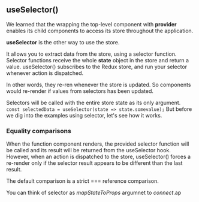 ## useSelector()
We learned that the wrapping the top-level component with **provider** enables its child components to access its store throughout the application.

**useSelector** is the other way to use the store.

It allows you to extract data from the store, using a selector function.
Selector functions receive the whole **state** object in the store and return a value.
useSelector() subscribes to the Redux store, and run your selector whenever action is dispatched.

In other words, they re-ren whenever the store is updated. So components would re-render if values from selectors has been updated.

Selectors will be called with the entire store state as its only argument.
`const selectedData = useSelector(state => state.somevalue);`
But before we dig into the examples using selector, let's see how it works.

### Equality comparisons
When the function component renders, the provided selector function will be called and its result will be returned from the useSelector hook. 
However, when an action is dispatched to the store, useSelector() forces a re-render only if the selector result appears to be different than the last result.

The default comparison is a strict === reference comparison. 

You can think of selector as *mapStateToProps* argumnet to *connect*.ap
